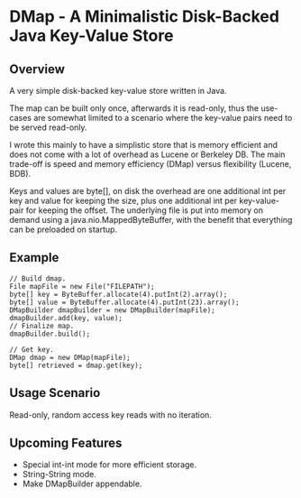 # DMap - A Minimalistic Disk-Backed Java Key-Value Store

## Overview
A very simple disk-backed key-value store written in Java. 

The map can be built only once, afterwards it is read-only, thus the use-cases 
are somewhat limited to a scenario where the key-value pairs need to be served
read-only.

I wrote this mainly to have a simplistic store that is memory efficient and
does not come with a lot of overhead as Lucene or Berkeley DB. The main 
trade-off is speed and memory efficiency (DMap) versus flexibility 
(Lucene, BDB).

Keys and values are byte[], on disk the overhead are one additional int per 
key and value for keeping the size, plus one additional int per key-value-pair
for keeping the offset. The underlying file is put into memory on demand using
a java.nio.MappedByteBuffer, with the benefit that everything can be preloaded
on startup.

## Example
```
// Build dmap.
File mapFile = new File("FILEPATH");
byte[] key = ByteBuffer.allocate(4).putInt(2).array();
byte[] value = ByteBuffer.allocate(4).putInt(23).array();
DMapBuilder dmapBuilder = new DMapBuilder(mapFile);
dmapBuilder.add(key, value);
// Finalize map.
dmapBuilder.build();

// Get key.
DMap dmap = new DMap(mapFile);
byte[] retrieved = dmap.get(key); 
```

## Usage Scenario

Read-only, random access key reads with no iteration.

## Upcoming Features

 * Special int-int mode for more efficient storage.
 * String-String mode.
 * Make DMapBuilder appendable.